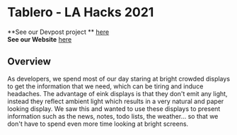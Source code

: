 # Tablero - LA Hacks 2021

**See our Devpost project ** [here](https://devpost.com/software/tablero)  
**See our Website** [here](oliver-redeyoff.github.io/tablero/)

## Overview
As developers, we spend most of our day staring at bright crowded displays to get the information that we need, which can be tiring and induce headaches. The advantage of eink displays is that they don't emit any light, instead they reflect ambient light which results in a very natural and paper looking display. We saw this and wanted to use these displays to present information such as the news, notes, todo lists, the weather... so that we don't have to spend even more time looking at bright screens.
